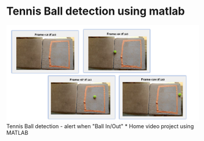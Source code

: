 # Tennis Ball detection using matlab
![title](/Images/frames.PNG)
Tennis Ball detection - alert when "Ball In/Out"      * Home video project using MATLAB
